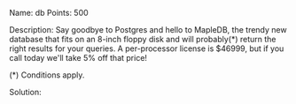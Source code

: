 Name: db 
Points: 500 

Description:
Say goodbye to Postgres and hello to MapleDB, the trendy new database that fits on an 8-inch floppy disk and will probably(*) return the right results for your queries.  A per-processor license is $46999, but if you call today we'll take 5% off that price!

(*) Conditions apply. 

Solution:
